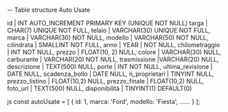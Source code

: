 -- Table structure Auto Usate

id | INT AUTO_INCREMENT PRIMARY KEY (UNIQUE NOT NULL)
targa | CHAR(7) UNIQUE NOT FULL,
telaio | VARCHAR(30) UNIQUE NOT FULL,
marca | VARCHAR(30) NOT NULL,
modello | VARCHAR(50) NOT NULL,
cilindrata | SMALLINT NOT FULL,
anno | YEAR | NOT NULL,
chilometraggio | INT NOT NULL,
prezzo | FLOAT(10, 2) NULL,
colore | VARCHAR(30) NULL,
carburante | VARCHAR(20) NOT NULL,
trasmissione |VARCHAR(20) NULL,
descrizione | TEXT(500) NULL,
porte | INT NOT NULL,
ultima_revisione | DATE NULL,
scadenza_bollo | DATE NULL,
n_proprietari | TINYINT NULL,
prezzo_listino | FLOAT(10,2) NULL,
prezzo_finale | FLOAT(10,2) NULL,
foto_url | TEXT(500) NULL,
disponibilità | TINYINT(1) DEFAULT(0)

js
const autoUsate = [
{
id: 1,
marca: 'Ford',
modello: 'Fiesta',
......
}
];
